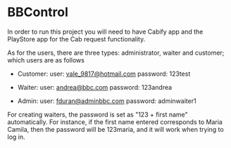 # BBControl

In order to run this project you will need to have Cabify app and the PlayStore app for the Cab request functionality.

As for the users, there are three types: administrator, waiter and customer; which users are as follows

+ Customer: 
user: vale_9817@hotmail.com
password: 123test

+ Waiter:
user: andrea@bbc.com
password: 123andrea

+ Admin:
user: fduran@adminbbc.com
password: adminwaiter1

For creating waiters, the password is set as "123 + first name" automatically. For instance, if the first name entered corresponds to Maria Camila, then the password will be 123maria, and it will work when trying to log in.
